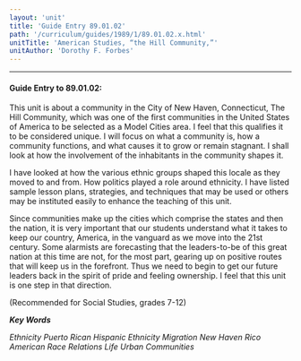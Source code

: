 ```yaml
---
layout: 'unit'
title: 'Guide Entry 89.01.02'
path: '/curriculum/guides/1989/1/89.01.02.x.html'
unitTitle: 'American Studies, “the Hill Community,”'
unitAuthor: 'Dorothy F. Forbes'
---
```


<body>
<hr/>
 <h4>
  Guide Entry to 89.01.02:
 </h4>
 This unit is about a community in the City of New Haven, Connecticut, The Hill Community, which was one of the first communities in the United States of America to be selected as a Model Cities area. I feel that this qualifies it to be considered unique. I will focus on what a community is, how a community functions, and what causes it to grow or remain stagnant. I shall look at how the involvement of the inhabitants in the community shapes it.
 <p>
  I have looked at how the various ethnic groups shaped this locale as they moved to and from. How politics played a role around ethnicity. I have listed sample lesson plans, strategies, and techniques that may be used or others may be instituted easily to enhance the teaching of this unit.
 </p>
 <p>
  Since communities make up the cities which comprise the states and then the nation, it is very important that our students understand what it takes to keep our country, America, in the vanguard as we move into the 21st century. Some alarmists are forecasting that the leaders-to-be of this great nation at this time are not, for the most part, gearing up on positive routes that will keep us in the forefront. Thus we need to begin to get our future leaders back in the spirit of pride and feeling ownership. I feel that this unit is one step in that direction.
 </p>
 <p>
  (Recommended for Social Studies, grades 7-12)
 </p>
<p>
  <b>
   <i>
    Key Words
   </i>
  </b>
  <br/>
 </p>
 <p>
  <i>
   Ethnicity Puerto Rican Hispanic Ethnicity Migration New Haven Rico American Race Relations Life Urban Communities
  </i>
 </p>

</body>
